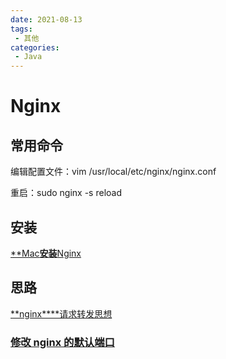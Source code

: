 ```yaml
---
date: 2021-08-13
tags:
 - 其他
categories: 
 - Java
---
```

# Nginx

## 常用命令

编辑配置文件：vim /usr/local/etc/nginx/nginx.conf

重启：sudo nginx -s reload

## 安装

[**Mac****安装****Nginx](https://www.cnblogs.com/tandaxia/p/8810648.html)

## 思路

[**nginx****请求转发思想](https://www.cnblogs.com/zhaoyanhaoBlog/p/11157253.html)



### [修改 nginx 的默认端口](https://blog.csdn.net/YLD10/article/details/80242487)

